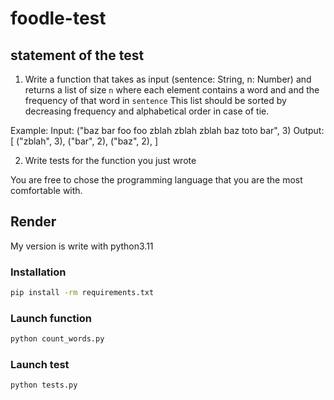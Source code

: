 # foodle-test

## statement of the test

1) Write a function that takes as input (sentence: String, n: Number)
   and returns a list of size `n` where each element contains a word and and the frequency of that word in `sentence`
   This list should be sorted by decreasing frequency and alphabetical order in case of tie.

Example:
Input: ("baz bar foo foo zblah zblah zblah baz toto bar", 3)
Output:
[
("zblah", 3),
("bar", 2),
("baz", 2),
]

2) Write tests for the function you just wrote

You are free to chose the programming language that you are the most comfortable with.

## Render

My version is write with python3.11

### Installation

```bash
pip install -rm requirements.txt
```

### Launch function

```bash
python count_words.py
```

### Launch test

```bash
python tests.py
```
